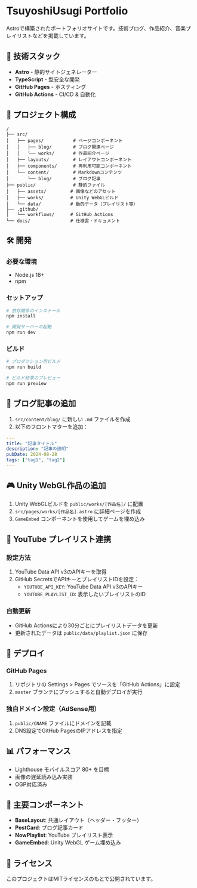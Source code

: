 # TsuyoshiUsugi Portfolio

Astroで構築されたポートフォリオサイトです。技術ブログ、作品紹介、音楽プレイリストなどを掲載しています。

## 🚀 技術スタック

- **Astro** - 静的サイトジェネレーター
- **TypeScript** - 型安全な開発
- **GitHub Pages** - ホスティング
- **GitHub Actions** - CI/CD & 自動化

## 📁 プロジェクト構成

```
/
├── src/
│   ├── pages/           # ページコンポーネント
│   │   ├── blog/        # ブログ関連ページ
│   │   └── works/       # 作品紹介ページ
│   ├── layouts/         # レイアウトコンポーネント
│   ├── components/      # 再利用可能コンポーネント
│   └── content/         # Markdownコンテンツ
│       └── blog/        # ブログ記事
├── public/              # 静的ファイル
│   ├── assets/         # 画像などのアセット
│   ├── works/          # Unity WebGLビルド
│   └── data/           # 動的データ（プレイリスト等）
├── .github/
│   └── workflows/      # GitHub Actions
└── docs/               # 仕様書・ドキュメント
```

## 🛠️ 開発

### 必要な環境

- Node.js 18+
- npm

### セットアップ

```bash
# 依存関係のインストール
npm install

# 開発サーバーの起動
npm run dev
```

### ビルド

```bash
# プロダクション用ビルド
npm run build

# ビルド結果のプレビュー
npm run preview
```

## 📝 ブログ記事の追加

1. `src/content/blog/` に新しい `.md` ファイルを作成
2. 以下のフロントマターを追加：

```yaml
---
title: "記事タイトル"
description: "記事の説明"
pubDate: 2024-08-28
tags: ["tag1", "tag2"]
---
```

## 🎮 Unity WebGL作品の追加

1. Unity WebGLビルドを `public/works/[作品名]/` に配置
2. `src/pages/works/[作品名].astro` に詳細ページを作成
3. `GameEmbed` コンポーネントを使用してゲームを埋め込み

## 🎵 YouTube プレイリスト連携

### 設定方法

1. YouTube Data API v3のAPIキーを取得
2. GitHub SecretsでAPIキーとプレイリストIDを設定：
   - `YOUTUBE_API_KEY`: YouTube Data API v3のAPIキー
   - `YOUTUBE_PLAYLIST_ID`: 表示したいプレイリストのID

### 自動更新

- GitHub Actionsにより30分ごとにプレイリストデータを更新
- 更新されたデータは `public/data/playlist.json` に保存

## 🚀 デプロイ

### GitHub Pages

1. リポジトリの Settings > Pages でソースを「GitHub Actions」に設定
2. `master` ブランチにプッシュすると自動デプロイが実行

### 独自ドメイン設定（AdSense用）

1. `public/CNAME` ファイルにドメインを記載
2. DNS設定でGitHub PagesのIPアドレスを指定

## 📊 パフォーマンス

- Lighthouse モバイルスコア 80+ を目標
- 画像の遅延読み込み実装
- OGP対応済み

## 🔧 主要コンポーネント

- **BaseLayout**: 共通レイアウト（ヘッダー・フッター）
- **PostCard**: ブログ記事カード
- **NowPlaylist**: YouTube プレイリスト表示
- **GameEmbed**: Unity WebGL ゲーム埋め込み

## 📄 ライセンス

このプロジェクトはMITライセンスのもとで公開されています。